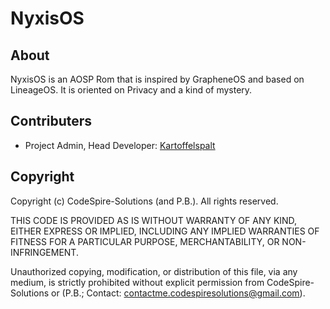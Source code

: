# NyxisOS
## About
NyxisOS is an AOSP Rom that is inspired by GrapheneOS and based on LineageOS. It is oriented on Privacy and a kind of mystery.

## Contributers
- Project Admin, Head Developer: [Kartoffelspalt](@kartoffelspalt)

## Copyright
Copyright (c) CodeSpire-Solutions (and P.B.). All rights reserved.

THIS CODE IS PROVIDED AS IS WITHOUT WARRANTY OF ANY KIND, EITHER EXPRESS OR IMPLIED, INCLUDING ANY IMPLIED WARRANTIES OF FITNESS FOR A PARTICULAR PURPOSE, MERCHANTABILITY, OR NON-INFRINGEMENT.

Unauthorized copying, modification, or distribution of this file, via any medium, is strictly prohibited without explicit permission from CodeSpire-Solutions or (P.B.; Contact: contactme.codespiresolutions@gmail.com).
